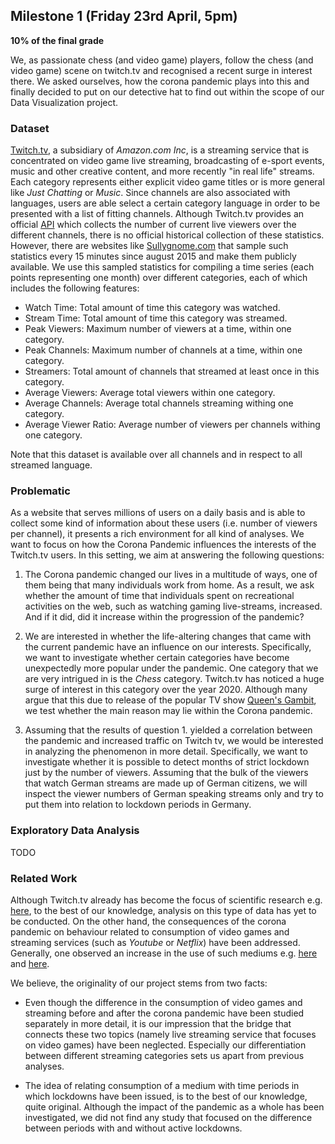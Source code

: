 ## Milestone 1 (Friday 23rd April, 5pm)

**10% of the final grade**

We, as passionate chess (and video game) players, follow the chess (and video game) scene on twitch.tv and recognised a recent surge in interest there. We asked ourselves, how the corona pandemic plays into this and finally decided to put on our detective hat to find out within the scope of our Data Visualization project.

### Dataset
[Twitch.tv](https://www.twitch.tv/), a subsidiary of *Amazon.com Inc*, is a streaming service that is concentrated on video game live streaming, 
broadcasting of e-sport events, music and other creative content, and more recently "in real life" streams.
Each category represents either explicit video game titles or is more general like *Just Chatting* or *Music*. 
Since channels are also associated with languages, users are able select a certain category language in order to be presented with a list of fitting channels. 
Although Twitch.tv provides an official [API](https://dev.twitch.tv/docs/api/) which collects the number of current live viewers over the different channels, 
there is no official historical collection of these statistics. However, there are websites like [Sullygnome.com](https://sullygnome.com/) that sample such 
statistics every 15 minutes since august 2015 and make them publicly available. We use this sampled statistics for compiling a time series 
(each points representing one month) over different categories, each of which includes the following features:

- Watch Time: Total amount of time this category was watched.
- Stream Time: Total amount of time this category was streamed.
- Peak Viewers: Maximum number of viewers at a time, within one category.
- Peak Channels: Maximum number of channels at a time, within one category.
- Streamers: Total amount of channels that streamed at least once in this category.
- Average Viewers: Average total viewers within one category.
- Average Channels: Average total channels streaming withing one category.
- Average Viewer Ratio: Average number of viewers per channels withing one category. 

Note that this dataset is available over all channels and in respect to all streamed language.

### Problematic

As a website that serves millions of users on a daily basis and is able to collect some kind of information about these users (i.e. number of viewers per channel), it presents a rich environment for all kind of analyses. We want to focus on how the Corona Pandemic influences the interests of the Twitch.tv users. In this setting, we aim at answering the following questions:

1. The Corona pandemic changed our lives in a multitude of ways, one of them being that many individuals work from home. As a result, we ask whether the amount of time that individuals spent on recreational activities on the web, such as watching gaming live-streams, increased. And if it did, did it increase within the progression of the pandemic?

2. We are interested in whether the life-altering changes that came with the current pandemic have an influence on our interests. Specifically, we want to investigate whether certain categories have become unexpectedly more popular under the pandemic. One category that we are very intrigued in is the *Chess* category. Twitch.tv has noticed a huge surge of interest in this category over the year 2020. Although many argue that this due to release of the popular TV show [Queen's Gambit](https://gamerant.com/twitch-chess-category-spike-popularity/), we test whether the main reason may lie within the Corona pandemic.
    
3. Assuming that the results of question 1. yielded a correlation between the pandemic and increased traffic on Twitch tv, we would be interested in analyzing the phenomenon in more detail. Specifically, we want to investigate whether it is possible to detect months of strict lockdown just by the number of viewers. Assuming that the bulk of the viewers that watch German streams are made up of German citizens, we will inspect the viewer numbers of German speaking streams only and try to put them into relation to lockdown periods in Germany. 

### Exploratory Data Analysis

TODO

### Related Work

Although Twitch.tv already has become the focus of scientific research e.g. [here](https://ieeexplore.ieee.org/abstract/document/7377227}), to the best of our knowledge, analysis on this type of data has yet to be conducted. On the other hand, the consequences of the corona pandemic on behaviour related to consumption of video games and streaming services (such as *Youtube* or *Netflix*) have been addressed. Generally, one observed an increase in the use of such mediums e.g. [here](https://en.wikipedia.org/wiki/Impact_of_the_COVID-19_pandemic_on_the_video_game_industry) and [here](https://www.nbcnews.com/tech/social-media/youtube-thrives-window-those-isolated-coronavirus-n1173651).

We believe, the originality of our project stems from two facts:

- Even though the difference in the consumption of video games and streaming before and after the corona pandemic have been studied separately in more detail, it is our impression that the bridge that connects these two topics (namely live streaming service that focuses on video games) have been neglected. Especially our differentiation between different streaming categories sets us apart from previous analyses.

- The idea of relating consumption of a medium with time periods in which lockdowns have been issued, is to the best of our knowledge, quite original. Although the impact of the pandemic as a whole has been investigated, we did not find any study that focused on the difference between periods with and without active lockdowns.

